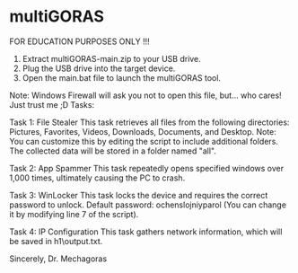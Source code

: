# multiGORAS
FOR EDUCATION PURPOSES ONLY !!!

1. Extract multiGORAS-main.zip to your USB drive.
2. Plug the USB drive into the target device.
3. Open the main.bat file to launch the multiGORAS tool.
   
Note: Windows Firewall will ask you not to open this file, but... who cares! Just trust me  ;D
Tasks:

Task 1: File Stealer
This task retrieves all files from the following directories: Pictures, Favorites, Videos, Downloads, Documents, and Desktop.
Note: You can customize this by editing the script to include additional folders.
The collected data will be stored in a folder named "all".

Task 2: App Spammer
This task repeatedly opens specified windows over 1,000 times, ultimately causing the PC to crash.

Task 3: WinLocker
This task locks the device and requires the correct password to unlock.
Default password: ochenslojniyparol (You can change it by modifying line 7 of the script).

Task 4: IP Configuration
This task gathers network information, which will be saved in h1\output.txt.

Sincerely,
Dr. Mechagoras

